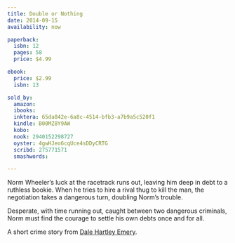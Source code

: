```yaml
---
title: Double or Nothing
date: 2014-09-15
availability: now

paperback:
  isbn: 12
  pages: 58
  price: $4.99

ebook:
  price: $2.99
  isbn: 13

sold_by:
  amazon:
  ibooks:
  inktera: 65da842e-6a8c-4514-bfb3-a7b9a5c520f1
  kindle: B00MZ8Y9AW
  kobo:
  nook: 2940152298727
  oyster: 4gwHJeo6cqUce4sDDyCRTG
  scribd: 275771571
  smashwords:

---
```


Norm Wheeler’s luck at the racetrack runs out,
leaving him deep in debt to a ruthless bookie.
When he tries to hire a rival thug to kill the man,
the negotiation takes a dangerous turn,
doubling Norm’s trouble.

Desperate,
with time running out,
caught between two dangerous criminals,
Norm must find the courage to settle his own debts once and for all.

A short crime story
from [Dale Hartley Emery](http://dalehartleyemery.com/).
